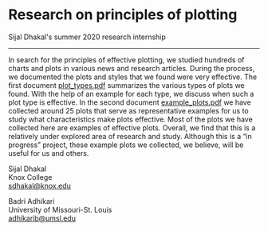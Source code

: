 # Research on principles of plotting
Sijal Dhakal's summer 2020 research internship
<hr>

In search for the principles of effective plotting, we studied hundreds of charts and plots in various news and research articles. During the process, we documented the plots and styles that we found were very effective. The first document [plot_types.pdf](./plot_types.pdf) summarizes the various types of plots we found. With the help of an example for each type, we discuss when such a plot type is effective. In the second document [example_plots.pdf](./example_plots.pdf) we have collected around 25 plots that serve as representative examples for us to study what characteristics make plots effective. Most of the plots we have collected here are examples of effective plots. Overall, we find that this is a relatively under explored area of research and study. Although this is a “in progress” project, these example plots we collected, we believe, will be useful for us and others. 

Sijal Dhakal  
Knox College  
sdhakal@knox.edu  

Badri Adhikari  
University of Missouri-St. Louis  
adhikarib@umsl.edu  
